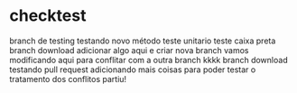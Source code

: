 # checktest

branch de testing
testando novo método
teste unitario
teste caixa preta
branch download
adicionar algo aqui e criar nova branch
vamos modificando aqui para conflitar com a outra branch kkkk
branch download testando pull request
adicionando mais coisas
para poder
testar o tratamento dos conflitos
partiu!

